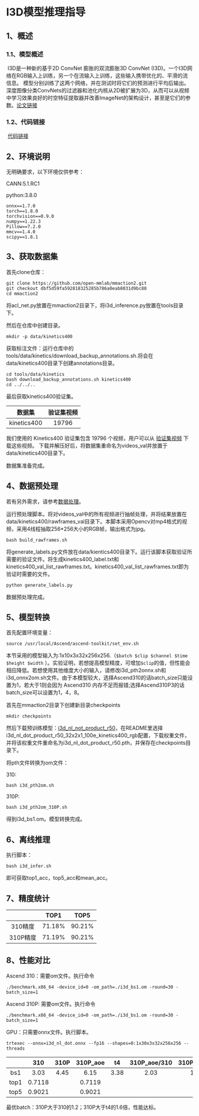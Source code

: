 # I3D模型推理指导

## 1、概述

### 1.1、模型概述

​		I3D是一种新的基于2D ConvNet 膨胀的双流膨胀3D ConvNet (I3D)。一个I3D网络在RGB输入上训练，另一个在流输入上训练，这些输入携带优化的、平滑的流信息。 模型分别训练了这两个网络，并在测试时将它们的预测进行平均后输出。深度图像分类ConvNets的过滤器和池化内核从2D被扩展为3D，从而可以从视频中学习效果良好的时空特征提取器并改善ImageNet的架构设计，甚至是它们的参数。[论文链接](https://openaccess.thecvf.com/content_cvpr_2017/html/Carreira_Quo_Vadis_Action_CVPR_2017_paper.html)

### 1.2、代码链接

​		[代码链接](https://github.com/open-mmlab/mmaction2)

## 2、环境说明

无明确要求，以下环境仅供参考：

CANN:5.1.RC1

python:3.8.0
```shell
onnx==1.7.0
torch==1.8.0
torchvision==0.9.0
numpy==1.22.3
Pillow==7.2.0
mmcv==1.4.0
scipy==1.8.1
```

## 3、获取数据集

首先clone仓库：

```shell
git clone https://github.com/open-mmlab/mmaction2.git
git checkout dbf5d59fa592818325285b786a0eab8031d9bc80
cd mmaction2
```

将acl_net.py放置在mmaction2目录下，将i3d_inference.py放置在tools目录下。

然后在仓库中创建目录。

```shell
mkdir -p data/kinetics400
```

获取标注文件：运行仓库中的tools/data/kinetics/download_backup_annotations.sh.将会在data/kinetics400目录下创建annotations目录。

```shell
cd tools/data/kinetics
bash download_backup_annotations.sh kinetics400
cd ../../..
```

最后获取kinetics400验证集。

|   数据集    | 验证集视频 |
| :---------: | :--------: |
| kinetics400 |   19796    |

我们使用的 Kinetics400 验证集包含 19796 个视频，用户可以从 [验证集视频](https://mycuhk-my.sharepoint.com/:u:/g/personal/1155136485_link_cuhk_edu_hk/EbXw2WX94J1Hunyt3MWNDJUBz-nHvQYhO9pvKqm6g39PMA?e=a9QldB) 下载这些视频。
下载并解压好后，将数据集重命名为videos_val并放置于data/kinetics400目录下。

数据集准备完成。

## 4、数据预处理

若有另外需求，请参考[数据处理](docs_zh_CN/data_preparation.md)。

运行预处理脚本。将对videos_val中的所有视频进行抽帧处理，并将结果放置在data/kinetics400/rawframes_val目录下。本脚本采用Opencv对mp4格式的视频，采用4线程抽取256*256大小的RGB帧，输出格式为jpg。

```shell
bash build_rawframes.sh
```

将generate_labels.py文件放在data/kientics400目录下。运行该脚本获取验证所需要的验证文件。将生成kinetics400_label.txt和kinetics400_val_list_rawframes.txt。kinetics400_val_list_rawframes.txt即为验证时需要的文件。

```shell
python generate_labels.py
```

数据预处理完成。

## 5、模型转换

首先配置环境变量：

```shell
source /usr/local/Ascend/ascend-toolkit/set_env.sh
```

本节采用的模型输入为:1x10x3x32x256x256.（`$batch $clip $channel $time $height $width` ）。实验证明，若想提高模型精度，可增加`$clip`的值，但性能会相应降低。若想使用其他维度大小的输入，请修改i3d_pth2onnx.sh和i3d_onnx2om.sh文件。由于本模型较大，选择Ascend310的话batch_size只能设置为1，若大于1则会因为 Ascend310 内存不足而报错;选择Ascend310P3的话batch_size可以设置为1，4，8。

首先在mmaction2目录下创建新目录checkpoints

```shell
mkdir checkpoints
```

然后下载预训练模型：[i3d_nl_not_product_r50](https://github.com/open-mmlab/mmaction2/tree/master/configs/recognition/i3d)，在README里选择i3d_nl_dot_product_r50_32x2x1_100e_kinetics400_rgb配置，下载权重文件，并将该权重文件重命名为i3d_nl_dot_product_r50.pth，并保存在checkpoints目录下。

将pth文件转换为om文件：

310:
```shell
bash i3d_pth2om.sh
```

310P:
```shell
bash i3d_pth2om_310P.sh
```


得到i3d_bs1.om。模型转换完成。

## 6、离线推理

执行脚本：

```shell
bash i3d_infer.sh
```

即可获取top1_acc，top5_acc和mean_acc。



## 7、精度统计
|        | TOP1 | TOP5 | 
| :----: | :---: | :----:|
| 310精度  | 71.18% |   90.21%   |
| 310P精度 |71.19% |   90.21%   |

## 8、性能对比

Ascend 310：需要om文件。执行命令

```shell
./benchmark.x86_64 -device_id=0 -om_path=./i3d_bs1.om -round=30 -batch_size=1
```




Ascend 310P: 需要om文件。执行命令

```shell
./benchmark.x86_64 -device_id=0 -om_path=./i3d_bs1.om -round=30 -batch_size=1
```

GPU：只需要onnx文件。执行脚本。

```shell
trtexec --onnx=i3d_nl_dot.onnx --fp16 --shapes=0:1x30x3x32x256x256 --threads
```

|          |  310   | 310P      | 310P_aoe        | t4         |310P_aoe/310|310P_aoe/t4|
| :------: | :---:  | :----:    | :------:        | :----:     |:----:      |:----:     |
|    bs1   | 3.03   |   4.45    |    6.15         | 3.38       |2.03        |1.82       |
|    top1  | 0.7118 |           |    0.7119       |            |            |           |
|    top5  | 0.9021 |           |    0.9021       |            |            |           |


最优batch：310P大于310的1.2；310P大于t4的1.6倍，性能达标。